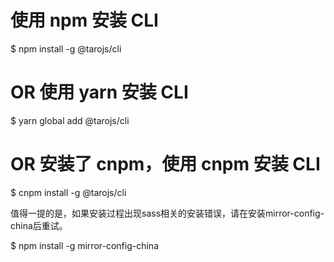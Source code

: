 # 使用 npm 安装 CLI
$ npm install -g @tarojs/cli
# OR 使用 yarn 安装 CLI
$ yarn global add @tarojs/cli
# OR 安装了 cnpm，使用 cnpm 安装 CLI
$ cnpm install -g @tarojs/cli


值得一提的是，如果安装过程出现sass相关的安装错误，请在安装mirror-config-china后重试。

$ npm install -g mirror-config-china